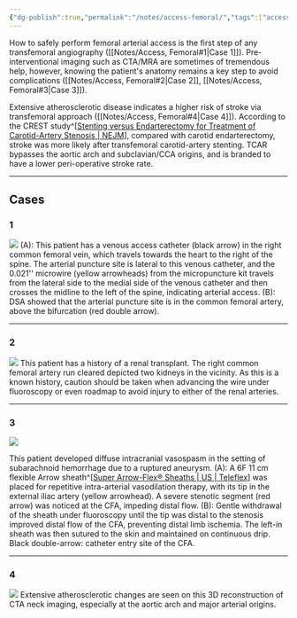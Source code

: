 ```yaml
---
{"dg-publish":true,"permalink":"/notes/access-femoral/","tags":["access"],"created":"2023-08-14T19:26:50.241-07:00","updated":"2023-09-11T13:03:16.812-07:00"}
---
```



How to safely perform femoral arterial access is the first step of any transfemoral angiography ([[Notes/Access, Femoral#1\|Case 1]]). Pre-interventional imaging such as CTA/MRA are sometimes of tremendous help, however, knowing the patient's anatomy remains a key step to avoid complications ([[Notes/Access, Femoral#2\|Case 2]], [[Notes/Access, Femoral#3\|Case 3]]).

Extensive atherosclerotic disease indicates a higher risk of stroke via transfemoral approach ([[Notes/Access, Femoral#4\|Case 4]]). According to the CREST study^[[Stenting versus Endarterectomy for Treatment of Carotid-Artery Stenosis | NEJM](https://www.nejm.org/doi/full/10.1056/NEJMoa0912321?logout=true)], compared with carotid endarterectomy, stroke was more likely after transfemoral carotid-artery stenting. TCAR bypasses the aortic arch and subclavian/CCA origins, and is branded to have a lower peri-operative stroke rate.

---

## Cases

### 1

![](https://i.imgur.com/ID9QMXd.png)
(A): This patient has a venous access catheter (black arrow) in the right common femoral vein, which travels towards the heart to the right of the spine. The arterial puncture site is lateral to this venous catheter, and the 0.021'' microwire (yellow arrowheads) from the micropuncture kit travels from the lateral side to the medial side of the venous catheter and then crosses the midline to the left of the spine, indicating arterial access. (B): DSA showed that the arterial puncture site is in the common femoral artery, above the bifurcation (red double arrow).

---

### 2

![](https://i.imgur.com/sZtKMpN.jpg)
This patient has a history of a renal transplant. The right common femoral artery run cleared depicted two kidneys in the vicinity. As this is a known history, caution should be taken when advancing the wire under fluoroscopy or even roadmap to avoid injury to either of the renal arteries.

---

### 3

![](https://i.imgur.com/83tzk6M.png)

This patient developed diffuse intracranial vasospasm in the setting of subarachnoid hemorrhage due to a ruptured aneurysm. (A): A 6F 11 cm flexible Arrow sheath^[[Super Arrow-Flex® Sheaths | US | Teleflex](https://www.teleflex.com/usa/en/product-areas/interventional/vascular-access-closure/super-arrow-flex-sheaths/)] was placed for repetitive intra-arterial vasodilation therapy, with its tip in the external iliac artery (yellow arrowhead). A severe stenotic segment (red arrow) was noticed at the CFA, impeding distal flow. (B): Gentle withdrawal of the sheath under fluoroscopy until the tip was distal to the stenosis improved distal flow of the CFA, preventing distal limb ischemia. The left-in sheath was then sutured to the skin and maintained on continuous drip. Black double-arrow: catheter entry site of the CFA.

---

### 4

![](https://i.imgur.com/AuhOYD5.png)
Extensive atherosclerotic changes are seen on this 3D reconstruction of CTA neck imaging, especially at the aortic arch and major arterial origins. 
